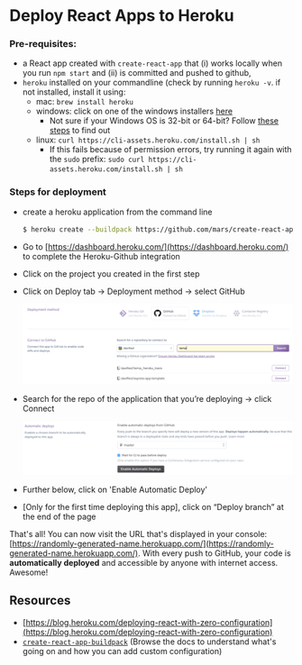 # Deploy React Apps to Heroku

### Pre-requisites:

* a React app created with `create-react-app` that \(i\) works locally when you run `npm start` and \(ii\) is committed and pushed to github,
* `heroku` installed on your commandline \(check by running `heroku -v`. if not installed, install it using:
  * mac: `brew install heroku`
  * windows: click on one of the windows installers [here](https://devcenter.heroku.com/articles/heroku-cli#download-and-install)
    * Not sure if your Windows OS is 32-bit or 64-bit? Follow [these steps](https://www.techjunkie.com/check-windows-10-32-64-bit/) to find out
  * linux:  `curl https://cli-assets.heroku.com/install.sh | sh`
    * If this fails because of permission errors, try running it again with the `sudo` prefix: `sudo curl https://cli-assets.heroku.com/install.sh | sh`

### Steps for deployment

* create a heroku application from the command line

  ```bash
  $ heroku create --buildpack https://github.com/mars/create-react-app-buildpack.git
  ```

* Go to [https://dashboard.heroku.com/](https://dashboard.heroku.com/) to complete the Heroku-Github integration
* Click on the project you created in the first step
* Click on Deploy tab → Deployment method → select GitHub

  ![heroku\_1](../../../.gitbook/assets/heroku_1%20%281%29.png)

* Search for the repo of the application that you’re deploying → click Connect

  ![heroku\_2](../../../.gitbook/assets/heroku_2.png)

* Further below, click on 'Enable Automatic Deploy'
* \[Only for the first time deploying this app\], click on “Deploy branch” at the end of the page

That's all! You can now visit the URL that's displayed in your console: [https://randomly-generated-name.herokuapp.com/](https://randomly-generated-name.herokuapp.com/). With every push to GitHub, your code is **automatically deployed** and accessible by anyone with internet access. Awesome!

## Resources

* [https://blog.heroku.com/deploying-react-with-zero-configuration](https://blog.heroku.com/deploying-react-with-zero-configuration)
* [`create-react-app-buildpack`](https://github.com/mars/create-react-app-buildpack) \(Browse the docs to understand what's going on and how you can add custom configuration\)

